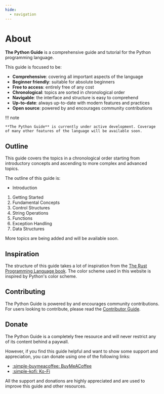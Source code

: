 ```yaml
---
hide:
  - navigation
---
```


# About
**The Python Guide** is a comprehensive guide and tutorial for the Python
programming language.

This guide is focused to be:

- **Comprehensive**: covering all important aspects of the language
- **Beginner friendly**: suitable for absolute beginners
- **Free to access**: entirely free of any cost
- **Chronological**: topics are sorted in chronological order
- **Navigable**: the interface and structure is easy to comprehend
- **Up-to-date**: always up-to-date with modern features and practices
- **Open source**: powered by and encourages community contributions

!!! note

    **The Python Guide** is currently under active development. Coverage
    of many other features of the language will be available soon.

## Outline
This guide covers the topics in a chronological order starting from
introductory concepts and ascending to more complex and advanced topics.

The outline of this guide is:

- Introduction
<!-- -->
1. Getting Started
2. Fundamental Concepts
3. Control Structures
4. String Operations
5. Functions
6. Exception Handling
7. Data Structures

More topics are being added and will be available soon.

## Inspiration
The structure of this guide takes a lot of inspiration from the
[The Rust Programming Language book](https://doc.rust-lang.org/book/). The
color scheme used in this website is inspired by Python's color scheme.

## Contributing
The Python Guide is powered by and encourages community contributions. For
users looking to contribute, please read the [Contributor Guide](./contributing/index.md).

## Donate
The Python Guide is a completely free resource and will never restrict
any of its content behind a paywall.

However, if you find this guide helpful and want to show some support
and appreciation, you can donate using one of the following links:

- [:simple-buymeacoffee: BuyMeACoffee](https://www.buymeacoffee.com/izxxr)
- [:simple-kofi: Ko-Fi](https://www.ko-fi.com/izxxr)

All the support and donations are highly appreciated and are used to
improve this guide and other resources.
